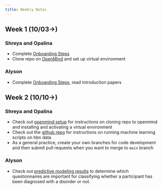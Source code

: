 ```yaml
---
title: Weekly Notes
---
```


## Week 1 (10/03->)
### Shreya and Opalina
* Complete [Onboarding Steps](fall22_urop_onboarding.md)
* Clone repo on [OpenMind](openmind.md) and set up virtual environment

### Alyson
* Complete [Onboarding Steps](fall22_urop_onboarding.md), read introduction papers

## Week 2 (10/10->)
### Shreya and Opalina
* Check out [openmind setup](openmind.md) for instructions on cloning repo to openmind and installing and activating a virtual environment
* Check out the [github repo](https://github.com/maedbhk/healthy_brain_network) for instructions on running machine learning scripts on hbn data
* As a general practice, create your own branches for code development and then submit pull requests when you want to merge to `main` branch

### Alyson
* Check out [predictive modeling results](../notebooks/phenotype_models.html) to determine which questionnaires are important for classifying whether a participant has been diagnosed with a disorder or not.


